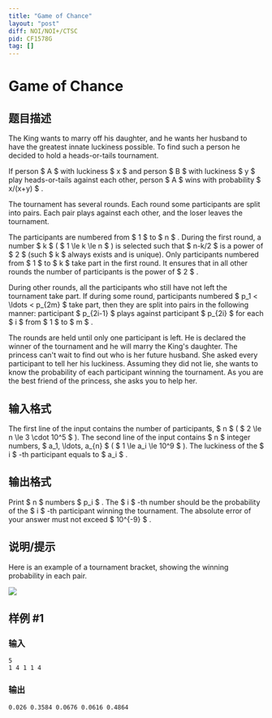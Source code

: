 ```yaml
---
title: "Game of Chance"
layout: "post"
diff: NOI/NOI+/CTSC
pid: CF1578G
tag: []
---
```


# Game of Chance

## 题目描述

The King wants to marry off his daughter, and he wants her husband to have the greatest innate luckiness possible. To find such a person he decided to hold a heads-or-tails tournament.

If person $ A $ with luckiness $ x $ and person $ B $ with luckiness $ y $ play heads-or-tails against each other, person $ A $ wins with probability $ x/(x+y) $ .

The tournament has several rounds. Each round some participants are split into pairs. Each pair plays against each other, and the loser leaves the tournament.

The participants are numbered from $ 1 $ to $ n $ . During the first round, a number $ k $ ( $ 1 \le k \le n $ ) is selected such that $ n-k/2 $ is a power of $ 2 $ (such $ k $ always exists and is unique). Only participants numbered from $ 1 $ to $ k $ take part in the first round. It ensures that in all other rounds the number of participants is the power of $ 2 $ .

During other rounds, all the participants who still have not left the tournament take part. If during some round, participants numbered $ p_1 < \ldots < p_{2m} $ take part, then they are split into pairs in the following manner: participant $ p_{2i-1} $ plays against participant $ p_{2i} $ for each $ i $ from $ 1 $ to $ m $ .

The rounds are held until only one participant is left. He is declared the winner of the tournament and he will marry the King's daughter. The princess can't wait to find out who is her future husband. She asked every participant to tell her his luckiness. Assuming they did not lie, she wants to know the probability of each participant winning the tournament. As you are the best friend of the princess, she asks you to help her.

## 输入格式

The first line of the input contains the number of participants, $ n $ ( $ 2 \le n \le 3 \cdot 10^5 $ ). The second line of the input contains $ n $ integer numbers, $ a_1, \ldots, a_{n} $ ( $ 1 \le a_i \le 10^9 $ ). The luckiness of the $ i $ -th participant equals to $ a_i $ .

## 输出格式

Print $ n $ numbers $ p_i $ . The $ i $ -th number should be the probability of the $ i $ -th participant winning the tournament. The absolute error of your answer must not exceed $ 10^{-9} $ .

## 说明/提示

Here is an example of a tournament bracket, showing the winning probability in each pair.

 ![](https://cdn.luogu.com.cn/upload/vjudge_pic/CF1578G/c34871e481a085e4004643740584c07226256e37.png)

## 样例 #1

### 输入

```
5
1 4 1 1 4
```

### 输出

```
0.026 0.3584 0.0676 0.0616 0.4864
```

